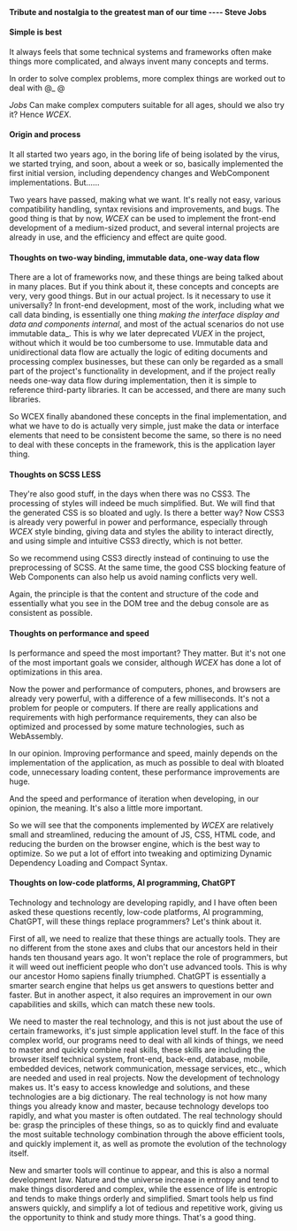 <!--DESC: {"icon":"assistant",id:4} -->
<p align=center><svg width=8em src="@/@wcex/doc/assets/jobs.svg" ></svg></p>

#### Tribute and nostalgia to the greatest man of our time ---- **Steve Jobs**

#### Simple is best

It always feels that some technical systems and frameworks often make things more complicated, and always invent many concepts and terms.

In order to solve complex problems, more complex things are worked out to deal with @\_ @

_Jobs_ Can make complex computers suitable for all ages, should we also try it? Hence _WCEX_.

#### Origin and process

It all started two years ago, in the boring life of being isolated by the virus, we started trying, and soon, about a week or so, basically implemented the first initial version, including dependency changes and WebComponent implementations. But......

Two years have passed, making what we want. It's really not easy, various compatibility handling, syntax revisions and improvements, and bugs. The good thing is that by now, _WCEX_ can be used to implement the front-end development of a medium-sized product, and several internal projects are already in use, and the efficiency and effect are quite good.

#### Thoughts on two-way binding, immutable data, one-way data flow

There are a lot of frameworks now, and these things are being talked about in many places. But if you think about it, these concepts and concepts are very, very good things. But in our actual project. Is it necessary to use it universally?
In front-end development, most of the work, including what we call data binding, is essentially one thing _making the interface display and data and components internal_, and most of the actual scenarios do not use immutable data_.
This is why we later deprecated _VUEX_ in the project, without which it would be too cumbersome to use. Immutable data and unidirectional data flow are actually the logic of editing documents and processing complex businesses, but these can only be regarded as a small part of the project's functionality in development, and if the project really needs one-way data flow during implementation, then it is simple to reference third-party libraries. It can be accessed, and there are many such libraries.

So WCEX finally abandoned these concepts in the final implementation, and what we have to do is actually very simple, just make the data or interface elements that need to be consistent become the same, so there is no need to deal with these concepts in the framework, this is the application layer thing.

#### Thoughts on SCSS LESS

They're also good stuff, in the days when there was no CSS3. The processing of styles will indeed be much simplified.
But. We will find that the generated CSS is so bloated and ugly. Is there a better way?
Now CSS3 is already very powerful in power and performance, especially through _WCEX_ style binding, giving data and styles the ability to interact directly, and using simple and intuitive CSS3 directly, which is not better.

So we recommend using CSS3 directly instead of continuing to use the preprocessing of SCSS. At the same time, the good CSS blocking feature of Web Components can also help us avoid naming conflicts very well.

Again, the principle is that the content and structure of the code and essentially what you see in the DOM tree and the debug console are as consistent as possible.

#### Thoughts on performance and speed

Is performance and speed the most important? They matter. But it's not one of the most important goals we consider, although _WCEX_ has done a lot of optimizations in this area.

Now the power and performance of computers, phones, and browsers are already very powerful, with a difference of a few milliseconds. It's not a problem for people or computers. If there are really applications and requirements with high performance requirements, they can also be optimized and processed by some mature technologies, such as WebAssembly.

In our opinion. Improving performance and speed, mainly depends on the implementation of the application, as much as possible to deal with bloated code, unnecessary loading content, these performance improvements are huge.

And the speed and performance of iteration when developing, in our opinion, the meaning. It's also a little more important.

So we will see that the components implemented by _WCEX_ are relatively small and streamlined, reducing the amount of JS, CSS, HTML code, and reducing the burden on the browser engine, which is the best way to optimize. So we put a lot of effort into tweaking and optimizing Dynamic Dependency Loading and Compact Syntax.

#### Thoughts on low-code platforms, AI programming, ChatGPT

Technology and technology are developing rapidly, and I have often been asked these questions recently, low-code platforms, AI programming, ChatGPT, will these things replace programmers? Let's think about it.

First of all, we need to realize that these things are actually tools. They are no different from the stone axes and clubs that our ancestors held in their hands ten thousand years ago. It won't replace the role of programmers, but it will weed out inefficient people who don't use advanced tools. This is why our ancestor Homo sapiens finally triumphed. ChatGPT is essentially a smarter search engine that helps us get answers to questions better and faster. But in another aspect, it also requires an improvement in our own capabilities and skills, which can match these new tools.

We need to master the real technology, and this is not just about the use of certain frameworks, it's just simple application level stuff. In the face of this complex world, our programs need to deal with all kinds of things, we need to master and quickly combine real skills, these skills are including the browser itself technical system, front-end, back-end, database, mobile, embedded devices, network communication, message services, etc., which are needed and used in real projects. Now the development of technology makes us. It's easy to access knowledge and solutions, and these technologies are a big dictionary. The real technology is not how many things you already know and master, because technology develops too rapidly, and what you master is often outdated. The real technology should be: grasp the principles of these things, so as to quickly find and evaluate the most suitable technology combination through the above efficient tools, and quickly implement it, as well as promote the evolution of the technology itself.

New and smarter tools will continue to appear, and this is also a normal development law. Nature and the universe increase in entropy and tend to make things disordered and complex, while the essence of life is entropic and tends to make things orderly and simplified. Smart tools help us find answers quickly, and simplify a lot of tedious and repetitive work, giving us the opportunity to think and study more things. That's a good thing.
